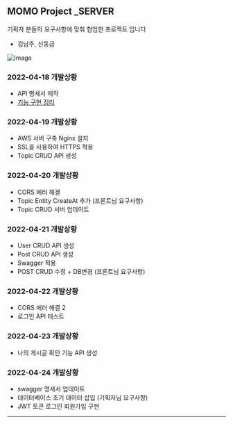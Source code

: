 
## MOMO Project  _SERVER
기획자 분들의 요구사항에 맞춰 협업한 프로젝트 입니다
* 김남주, 신동금

![image](https://user-images.githubusercontent.com/73453283/164159577-6fe902f8-7b33-4177-98d0-7bc8ca8a8b6d.png)

### 2022-04-18 개발상황
* API 명세서 제작
* [기능 구현 정리](https://docs.google.com/spreadsheets/d/1N9hlroYr8jF329h9Pk4APd2NBekYUOnbyEw2vAlHXUM/edit?usp=sharing) 

### 2022-04-19 개발상황
* AWS 서버 구축 Nginx 설치
* SSL을 사용하여 HTTPS 적용
* Topic CRUD API 생성

### 2022-04-20 개발상황
* CORS 에러 해결 
* Topic Entity CreateAt 추가 (프론트님 요구사항) 
* Topic CRUD 서버 업데이트

### 2022-04-21 개발상황
* User CRUD API 생성
* Post CRUD API 생성
* Swagger 적용
* POST CRUD 수정 + DB변경 (프론트님 요구사항)

### 2022-04-22 개발상황
* CORS 에러 해결 2
* 로그인 API 테스트

### 2022-04-23 개발상황
* 나의 게시글 확인 기능 API 생성

### 2022-04-24 개발상황
* swagger 명세서 업데이트
* 데이터베이스 초기 데이터 삽입 (기획자님 요구사항)
* JWT 토큰 로그인 회원가입 구현


---
